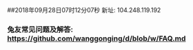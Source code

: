 ##2018年09月28日07时12分07秒 新址: 104.248.119.192
### 兔友常见问题及解答: https://github.com/wanggonging/d/blob/w/FAQ.md
